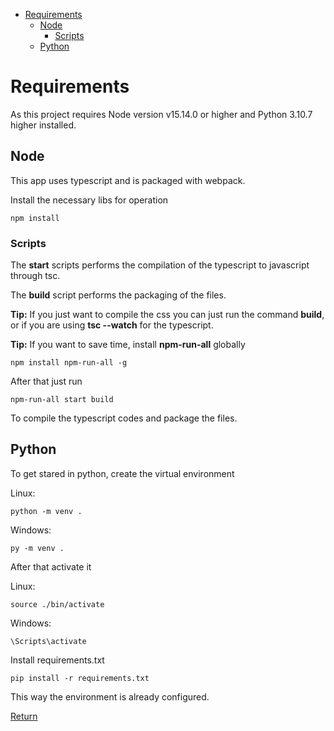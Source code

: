 - [Requirements](#requirements)
  - [Node](#node)
    - [Scripts](#scripts)
  - [Python](#python)

# Requirements

As this project requires Node version v15.14.0 or higher and Python 3.10.7 higher installed.

## Node

This app uses typescript and is packaged with webpack.

Install the necessary libs for operation

    npm install

### Scripts

The **start** scripts performs the compilation of the typescript to javascript through tsc.

The **build** script performs the packaging of the files.

**Tip:** If you just want to compile the css you can just run the command **build**, or if you are using **tsc --watch** for the typescript.

**Tip:** If you want to save time, install **npm-run-all** globally

    npm install npm-run-all -g

After that just run

    npm-run-all start build

To compile the typescript codes and package the files.

## Python

To get stared in python, create the virtual environment

Linux:

    python -m venv .

Windows:

    py -m venv .

After that activate it

Linux:

    source ./bin/activate

Windows:

    \Scripts\activate

Install requirements.txt

    pip install -r requirements.txt

This way the environment is already configured.

[Return](./README.md)